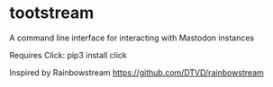 # tootstream
A command line interface for interacting with Mastodon instances

Requires Click:
    pip3 install click

Inspired by Rainbowstream
https://github.com/DTVD/rainbowstream
